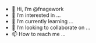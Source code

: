 - 👋 Hi, I’m @fnagework
- 👀 I’m interested in ...
- 🌱 I’m currently learning ...
- 💞️ I’m looking to collaborate on ...
- 📫 How to reach me ...

<!---
fnagework/fnagework is a ✨ special ✨ repository because its `README.md` (this file) appears on your GitHub profile.
You can click the Preview link to take a look at your changes.
--->
